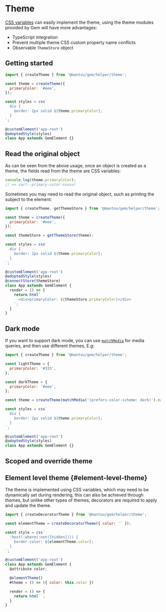 # Theme

[CSS variables](https://developer.mozilla.org/en-US/docs/Web/CSS/--*) can easily implement the theme, using the theme modules provided by Gem will have more advantages:

- TypeScript integration
- Prevent multiple theme CSS custom property name conflicts
- Observable `ThemeStore` object

## Getting started

```js
import { createTheme } from '@mantou/gem/helper/theme';

const theme = createTheme({
  primaryColor: '#eee',
});

const styles = css`
  div {
    border: 2px solid ${theme.primaryColor};
  }
`;

@customElement('app-root')
@adoptedStyle(styles)
class App extends GemElement {}
```

## Read the original object

As can be seen from the above usage, once an object is created as a theme, the fields read from the theme are CSS variables:

```js
console.log(theme.primaryColor);
// => var(--primary-color-xxxxx)
```

Sometimes you may need to read the original object, such as printing the subject to the element:

```js 7,16,21
import { createTheme, getThemeStore } from '@mantou/gem/helper/theme';

const theme = createTheme({
  primaryColor: '#eee',
});

const themeStore = getThemeStore(theme);

const styles = css`
  div {
    border: 2px solid ${theme.primaryColor};
  }
`;

@customElement('app-root')
@adoptedStyle(styles)
@connectStore(themeStore)
class App extends GemElement {
  render = () => {
    return html`
      <div>primaryColor: ${themeStore.primaryColor}</div>
    `;
  }
}
```

## Dark mode

If you want to support dark mode, you can use [`matchMedia`](https://developer.mozilla.org/en-US/docs/Web/API/Window/matchMedia) for media queries, and then use different themes, E.g:

```js 11
import { createTheme } from '@mantou/gem/helper/theme';

const lightTheme = {
  primaryColor: '#333',
};

const darkTheme = {
  primaryColor: '#eee',
};

const theme = createTheme(matchMedia('(prefers-color-scheme: dark)').matches ? darkTheme : lightTheme);

const styles = css`
  div {
    border: 2px solid ${theme.primaryColor};
  }
`;

@customElement('app-root')
@adoptedStyle(styles)
class App extends GemElement {}
```

## Scoped and override theme

<gbp-include src="../../snippets/scoped-theme.md"></gbp-include>

## Element level theme {#element-level-theme}

The theme is implemented using CSS variables, which may need to be dynamically set during rendering, this can also be achieved through themes, but unlike other types of themes, decorators are required to apply and update the theme.

```js
import { createDecoratorTheme } from '@mantou/gem/helper/theme';

const elementTheme = createDecoratorTheme({ color: '' });

const style = css`
  :host(:where(:not([hidden]))) {
    border-color: ${elementTheme.color};
  }
`;

@customElement('app-root')
class App extends GemElement {
  @attribute color;

  @elementTheme()
  #theme = () => ({ color: this.color })

  render = () => {
    return html``;
  }
}
```
